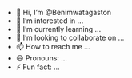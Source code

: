 - 👋 Hi, I’m @Benimwatagaston
- 👀 I’m interested in ...
- 🌱 I’m currently learning ...
- 💞️ I’m looking to collaborate on ...
- 📫 How to reach me ...
- 😄 Pronouns: ...
- ⚡ Fun fact: ...

<!---
Benimwatagaston/Benimwatagaston is a ✨ special ✨ repository because its `README.md` (this file) appears on your GitHub profile.
You can click the Preview link to take a look at your changes.
--->
